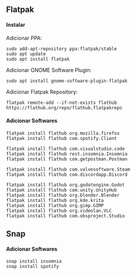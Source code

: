 ## Flatpak

#### Instalar

Adicionar PPA:

```shell
sudo add-apt-repository ppa:flatpak/stable
sudo apt update
sudo apt install flatpak
```

Adicionar GNOME Software Plugin:

```shell
sudo apt install gnome-software-plugin-flatpak
```

Adicionar Flatpak Repository:

```shell
flatpak remote-add --if-not-exists flathub https://flathub.org/repo/flathub.flatpakrepo
```

#### Adicionar Softwares

```shell
flatpak install flathub org.mozilla.firefox
flatpak install flathub com.spotify.Client

flatpak install flathub com.visualstudio.code
flatpak install flathub rest.insomnia.Insomnia
flatpak install flathub com.getpostman.Postman

flatpak install flathub com.valvesoftware.Steam
flatpak install flathub com.discordapp.Discord

flatpak install flathub org.godotengine.Godot
flatpak install flathub com.unity.UnityHub
flatpak install flathub org.blender.Blender
flatpak install flathub org.kde.krita
flatpak install flathub org.gimp.GIMP
flatpak install flathub org.videolan.VLC
flatpak install flathub com.obsproject.Studio
```

## Snap

#### Adicionar Softwares

```shell
snap install insomnia
snap install spotify
```
